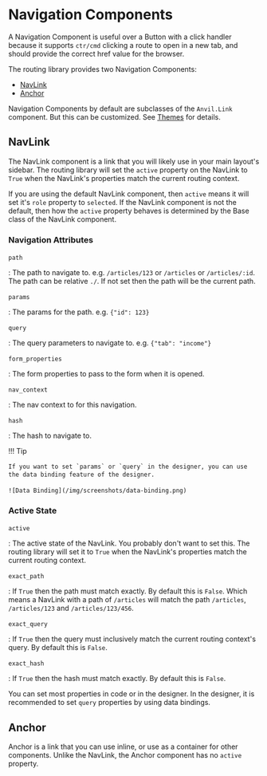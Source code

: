 # Navigation Components

A Navigation Component is useful over a Button with a click handler because it supports `ctr/cmd` clicking a route to open in a new tab, and should provide the correct href value for the browser.

The routing library provides two Navigation Components:

-   [NavLink](#navlink)
-   [Anchor](#anchor)

Navigation Components by default are subclasses of the `Anvil.Link` component. But this can be customized. See [Themes](/theme) for details.

## NavLink

The NavLink component is a link that you will likely use in your main layout's sidebar. The routing library will set the `active` property on the NavLink to `True` when the NavLink's properties match the current routing context.

If you are using the default NavLink component, then `active` means it will set it's `role` property to `selected`. If the NavLink component is not the default, then how the `active` property behaves is determined by the Base class of the NavLink component.

### Navigation Attributes

`path`

: The path to navigate to. e.g. `/articles/123` or `/articles` or `/articles/:id`. The path can be relative `./`. If not set then the path will be the current path.

`params`

: The params for the path. e.g. `{"id": 123}`

`query`

: The query parameters to navigate to. e.g. `{"tab": "income"}`

`form_properties`

: The form properties to pass to the form when it is opened.

`nav_context`

: The nav context to for this navigation.

`hash`

: The hash to navigate to.

!!! Tip

    If you want to set `params` or `query` in the designer, you can use the data binding feature of the designer.

    ![Data Binding](/img/screenshots/data-binding.png)

### Active State

`active`

: The active state of the NavLink. You probably don't want to set this. The routing library will set it to `True` when the NavLink's properties match the current routing context.

`exact_path`

: If `True` then the path must match exactly. By default this is `False`. Which means a NavLink with a path of `/articles` will match the path `/articles`, `/articles/123` and `/articles/123/456`.

`exact_query`

: If `True` then the query must inclusively match the current routing context's query. By default this is `False`.

`exact_hash`

: If `True` then the hash must match exactly. By default this is `False`.

You can set most properties in code or in the designer. In the designer, it is recommended to set `query` properties by using data bindings.

## Anchor

Anchor is a link that you can use inline, or use as a container for other components. Unlike the NavLink, the Anchor component has no `active` property.
